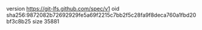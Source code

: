 version https://git-lfs.github.com/spec/v1
oid sha256:9872082b72692929fe5a69f2215c7bb2f5c28fa9f8deca760a1fbd20bf3c8b25
size 35881
